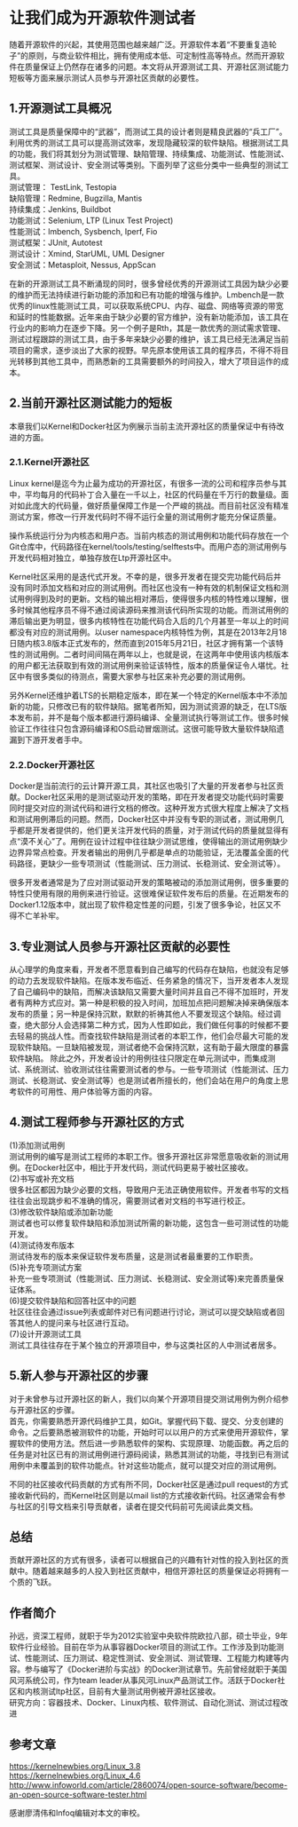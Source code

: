 # 让我们成为开源软件测试者
随着开源软件的兴起，其使用范围也越来越广泛。开源软件本着“不要重复造轮子”的原则，与商业软件相比，拥有使用成本低、可定制性高等特点。然而开源软件在质量保证上仍然存在诸多的问题。本文将从开源测试工具、开源社区测试能力短板等方面来展示测试人员参与开源社区贡献的必要性。
## 1.开源测试工具概况
测试工具是质量保障中的“武器”，而测试工具的设计者则是精良武器的“兵工厂”。利用优秀的测试工具可以提高测试效率，发现隐藏较深的软件缺陷。根据测试工具的功能，我们将其划分为测试管理、缺陷管理、持续集成、功能测试、性能测试、测试框架、测试设计、安全测试等类别。下面列举了这些分类中一些典型的测试工具。<br>
测试管理： TestLink, Testopia<br>
缺陷管理：Redmine, Bugzilla, Mantis<br>
持续集成：Jenkins, Buildbot<br>
功能测试：Selenium, LTP (Linux Test Project)<br>
性能测试：lmbench, Sysbench, Iperf, Fio<br>
测试框架：JUnit, Autotest<br>
测试设计：Xmind, StarUML, UML Designer<br>
安全测试：Metasploit, Nessus, AppScan<br>

在新的开源测试工具不断涌现的同时，很多曾经优秀的开源测试工具因为缺少必要的维护而无法持续进行新功能的添加和已有功能的增强与维护。Lmbench是一款优秀的linux性能测试工具，可以获取系统CPU、内存、磁盘、网络等资源的带宽和延时的性能数据。近年来由于缺少必要的官方维护，没有新功能添加，该工具在行业内的影响力在逐步下降。另一个例子是Rth，其是一款优秀的测试需求管理、测试过程跟踪的测试工具，由于多年来缺少必要的维护，该工具已经无法满足当前项目的需求，逐步淡出了大家的视野。早先原本使用该工具的程序员，不得不将目光转移到其他工具中，而熟悉新的工具需要额外的时间投入，增大了项目运作的成本。

## 2.当前开源社区测试能力的短板
本章我们以Kernel和Docker社区为例展示当前主流开源社区的质量保证中有待改进的方面。<br>
### 2.1.Kernel开源社区
Linux kernel是迄今为止最为成功的开源社区，有很多一流的公司和程序员参与其中，平均每月的代码补丁合入量在一千以上，社区的代码量在千万行的数量级。面对如此庞大的代码量，做好质量保障工作是一个严峻的挑战。而目前社区没有精准测试方案，修改一行开发代码时不得不运行全量的测试用例才能充分保证质量。

操作系统运行分为内核态和用户态。当前内核态的测试用例和功能代码存放在一个Git仓库中，代码路径在kernel/tools/testing/selftests中。而用户态的测试用例与开发代码相对独立，单独存放在Ltp开源社区中。

Kernel社区采用的是迭代式开发。不幸的是，很多开发者在提交完功能代码后并没有同时添加文档和对应的测试用例。而社区也没有一种有效的机制保证文档和测试用例得到及时的更新。文档的输出相对滞后，使得很多内核的特性难以理解，很多时候其他程序员不得不通过阅读源码来推测该代码所实现的功能。而测试用例的滞后输出更为明显，很多内核特性在功能代码合入后的几个月甚至一年以上的时间都没有对应的测试用例。以user namespace内核特性为例，其是在2013年2月18日随内核3.8版本正式发布的，然而直到2015年5月21日，社区才拥有第一个该特性的测试用例。二者时间间隔在两年以上，也就是说，在这两年中使用该内核版本的用户都无法获取到有效的测试用例来验证该特性，版本的质量保证令人堪忧。社区中有很多类似的待测点，需要大家参与社区来补充必要的测试用例。

另外Kernel还维护着LTS的长期稳定版本，即在某一个特定的Kernel版本中不添加新的功能，只修改已有的软件缺陷。据笔者所知，因为测试资源的缺乏，在LTS版本发布前，并不是每个版本都进行源码编译、全量测试执行等测试工作。很多时候验证工作往往只包含源码编译和OS启动冒烟测试。这很可能导致大量软件缺陷遗漏到下游开发者手中。

### 2.2.Docker开源社区
Docker是当前流行的云计算开源工具，其社区也吸引了大量的开发者参与社区贡献。Docker社区采用的是测试驱动开发的策略，即在开发者提交功能代码时需要同时提交对应的测试代码和进行文档的修改。这种开发方式很大程度上解决了文档和测试用例滞后的问题。然而，Docker社区中并没有专职的测试者，测试用例几乎都是开发者提供的，他们更关注开发代码的质量，对于测试代码的质量就显得有点“漠不关心”了。用例在设计过程中往往缺少测试思维，使得输出的测试用例缺少边界异常点检查。开发者输出的用例几乎都是单点的功能验证，无法覆盖全面的代码路径，更缺少一些专项测试（性能测试、压力测试、长稳测试、安全测试等）。

很多开发者通常是为了应对测试驱动开发的策略被动的添加测试用例，很多重要的特性只使用有限的用例来进行验证。这很难保证软件发布后的质量。在近期发布的Docker1.12版本中，就出现了软件稳定性差的问题，引发了很多争论，社区又不得不亡羊补牢。

## 3.专业测试人员参与开源社区贡献的必要性
从心理学的角度来看，开发者不愿意看到自己编写的代码存在缺陷，也就没有足够的动力去发现软件缺陷。在版本发布临近、任务紧急的情况下，当开发者本人发现了自己编码中的缺陷，而解决该缺陷又需要大量时间并且自己不得不加班时，开发者有两种方式应对。第一种是积极的投入时间，加班加点把问题解决掉来确保版本发布的质量；另一种是保持沉默，默默的祈祷其他人不要发现这个缺陷。经过调查，绝大部分人会选择第二种方式，因为人性即如此，我们做任何事的时候都不要去轻易的挑战人性。而查找软件缺陷是测试者的本职工作，他们会尽最大可能的发现软件缺陷。一旦缺陷被发现，测试者绝不会保持沉默，这有助于最大限度的暴露软件缺陷。
除此之外，开发者设计的用例往往只限定在单元测试中，而集成测试、系统测试、验收测试往往需要测试者的参与。一些专项测试（性能测试、压力测试、长稳测试、安全测试等）也是测试者所擅长的，他们会站在用户的角度上思考软件的可用性、用户体验等方面的内容。
## 4.测试工程师参与开源社区的方式
(1)添加测试用例<br>
测试用例的编写是测试工程师的本职工作。很多开源社区非常愿意吸收新的测试用例。在Docker社区中，相比于开发代码，测试代码更易于被社区接收。<br>
(2)书写或补充文档<br>
很多社区都因为缺少必要的文档，导致用户无法正确使用软件。开发者书写的文档往往会出现跳步和不准确的情况，需要测试者对文档的书写进行校正。<br>
(3)修改软件缺陷或添加新功能<br>
测试者也可以修复软件缺陷和添加测试所需的新功能，这包含一些可测试性的功能开发。<br>
(4)测试待发布版本<br>
测试待发布的版本来保证软件发布质量，这是测试者最重要的工作职责。<br>
(5)补充专项测试方案<br>
补充一些专项测试（性能测试、压力测试、长稳测试、安全测试等)来完善质量保证体系。<br>
(6)提交软件缺陷和回答社区中的问题<br>
社区往往会通过issue列表或邮件对已有问题进行讨论，测试可以提交缺陷或者回答其他人的提问来与社区进行互动。<br>
(7)设计开源测试工具<br>
测试工具往往存在于某个独立的开源项目中，参与这类社区的人中测试者居多。

## 5.新人参与开源社区的步骤
对于未曾参与过开源社区的新人，我们以向某个开源项目提交测试用例为例介绍参与开源社区的步骤。<br>
首先，你需要熟悉开源代码维护工具，如Git。掌握代码下载、提交、分支创建的命令。之后要熟悉被测软件的功能，开始时可以以用户的方式来使用开源软件，掌握软件的使用方法。然后进一步熟悉软件的架构、实现原理、功能函数。再之后的任务是对社区已有的测试用例进行源码阅读，熟悉其测试的功能，寻找到已有测试用例中未覆盖到的软件功能点。针对这些功能点，就可以提交对应的测试用例。

不同的社区接收代码贡献的方式有所不同，Docker社区是通过pull request的方式接收新代码的，而Kernel社区则是以mail list的方式接收新代码。社区通常会有参与社区的引导文档来引导贡献者，读者在提交代码前可先阅读此类文档。
## 总结
贡献开源社区的方式有很多，读者可以根据自己的兴趣有针对性的投入到社区的贡献中。随着越来越多的人投入到社区贡献中，相信开源社区的质量保证必将拥有一个质的飞跃。

## 作者简介
孙远，资深工程师，就职于华为2012实验室中央软件院欧拉八部，硕士毕业，9年软件行业经验。目前在华为从事容器Docker项目的测试工作。工作涉及到功能测试、性能测试、压力测试、稳定性测试、安全测试、测试管理、工程能力构建等内容。参与编写了《Docker进阶与实战》的Docker测试章节。先前曾经就职于美国风河系统公司，作为team leader从事风河Linux产品测试工作。活跃于Docker社区和内核测试ltp社区，目前有大量测试用例被开源社区接收。<br>
研究方向：容器技术、Docker、Linux内核、软件测试、自动化测试、测试过程改进<br>
## 参考文章
https://kernelnewbies.org/Linux_3.8<br>
https://kernelnewbies.org/Linux_4.6<br>
http://www.infoworld.com/article/2860074/open-source-software/become-an-open-source-software-tester.html<br>

感谢廖清伟和Infoq编辑对本文的审校。



